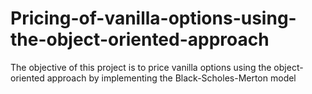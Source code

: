 # Pricing-of-vanilla-options-using-the-object-oriented-approach
The objective of this project is to price vanilla options using the object-oriented approach by implementing the Black-Scholes-Merton model
